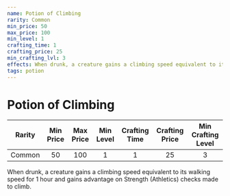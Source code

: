 ```yaml
---
name: Potion of Climbing
rarity: Common
min_price: 50
max_price: 100
min_level: 1
crafting_time: 1
crafting_price: 25
min_crafting_lvl: 3
effects: When drunk, a creature gains a climbing speed equivalent to its walking speed for 1 hour and gains advantage on Strength (Athletics) checks made to climb.
tags: potion
---
```

# Potion of Climbing


| **Rarity** | **Min Price** | **Max Price** | **Min Level** | **Crafting Time** | **Crafting Price** | **Min Crafting Level** |
|:---:|:---:|:---:|:---:|:---:|:---:|:---:|
| Common | 50 | 100 | 1 | 1 | 25 | 3 |

When drunk, a creature gains a climbing speed equivalent to its walking speed for 1 hour and gains advantage on Strength (Athletics) checks made to climb.